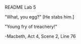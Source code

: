 README Lab 5

"What, you egg?"
[He stabs him.]

"Young fry of treachery!"

-Macbeth, Act 4, Scene 2, Line 76